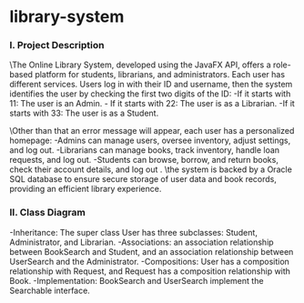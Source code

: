 # library-system

<h3 align="left">I. Project Description</h3>
\The Online Library System, developed using the JavaFX API, offers a role-based platform for students, librarians, and administrators. Each user has different services. Users log in with their ID and username, then the system identifies the user by checking the first two digits of the ID: 
-If it starts with 11: The user is an Admin.
- If it starts with 22: The user is as a Librarian.
-If it starts with 33: The user is as a Student. 

\Other than that an error message will appear, each user has a personalized homepage: 
-Admins can manage users, oversee inventory, adjust settings, and log out. 
-Librarians can manage books, track inventory, handle loan requests, and log out. 
-Students can browse, borrow, and return books, check their account details, and log out
. 
\the system is backed by a Oracle SQL database to ensure secure storage of user data and book 
records, providing an efficient library experience.

<h3 align="left">II. Class Diagram</h3>
-Inheritance: The super class User has three subclasses: Student, Administrator, and Librarian. 
-Associations: an association relationship between BookSearch and Student, and an association relationship between UserSearch and the Administrator. 
-Compositions: User has a composition relationship with Request, and Request has a composition relationship with Book. 
-Implementation: BookSearch and UserSearch implement the Searchable interface.
